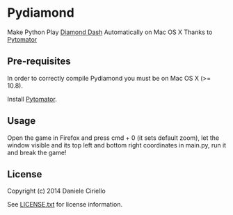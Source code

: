 # Pydiamond

Make Python Play [Diamond Dash](https://apps.facebook.com/diamonddash) Automatically on Mac OS X Thanks to [Pytomator](https://github.com/danieleciriello/Pytomator)

## Pre-requisites

In order to correctly compile Pydiamond you must be on Mac OS X (>= 10.8).

Install [Pytomator](https://github.com/danieleciriello/Pytomator).

## Usage

Open the game in Firefox and press cmd + 0 (it sets default zoom), let the window visible and its top left and bottom right coordinates in main.py, run it and break the game!

## License

Copyright (c) 2014 Daniele Ciriello

See [LICENSE.txt](https://github.com/danieleciriello/Pydiamond/blob/master/LICENSE.txt) for license information.

